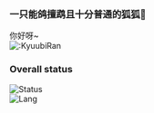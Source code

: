 ### 一只能鸽擅鹉且十分普通的狐狐🦊 
你好呀~    
![:KyuubiRan](https://count.getloli.com/get/@KyuubiRan?theme=rule34)
### Overall status
![Status](https://github-readme-stats.vercel.app/api?username=KyuubiRan)    
![Lang](https://github-readme-stats.vercel.app/api/top-langs/?username=KyuubiRan&layout=compact)    

